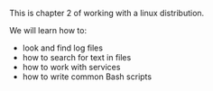 This is chapter 2 of working with a linux distribution.

We will learn how to:

  - look and find log files
  - how to search for text in files
  - how to work with services
  - how to write common Bash scripts